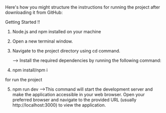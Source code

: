 Here's how you might structure the instructions for running the project after downloading it from GitHub:

Getting Started !!

1. Node.js and npm installed on your machine

2. Open a new terminal window.
3. Navigate to the project directory using cd command.

   --> Install the required dependencies by running the following command:

4. npm install/npm i

for run the project

5. npm run dev
   -->This command will start the development server and make the application accessible in your web browser. Open your preferred browser and navigate to the provided URL (usually http://localhost:3000) to view the application.
